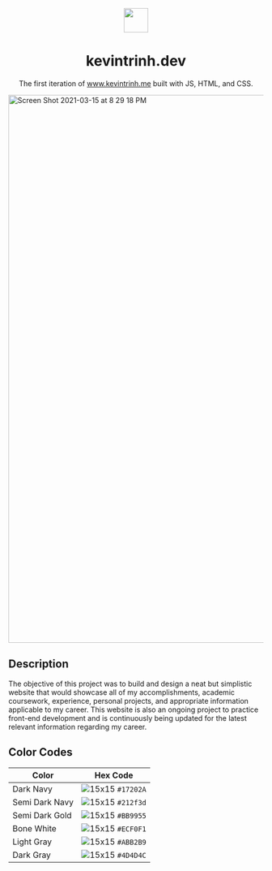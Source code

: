 <p align="center">
  <img width="48" src="https://emojipedia-us.s3.dualstack.us-west-1.amazonaws.com/thumbs/120/apple/285/man-technologist-light-skin-tone_1f468-1f3fb-200d-1f4bb.png"/>
</p>

<h1 align="center">
  kevintrinh.dev
</h1>
<p align="center">
  The first iteration of <a href="https://www.kevintrinh.me" target="_blank">www.kevintrinh.me</a> built with JS, HTML, and CSS.
</p>

<img width="1080" alt="Screen Shot 2021-03-15 at 8 29 18 PM" src="https://user-images.githubusercontent.com/48145892/196124376-180430a9-3742-4b55-b139-c550c3b0bd24.gif">

## Description
The objective of this project was to build and design a neat but simplistic website that would showcase all of my accomplishments, academic coursework, experience, personal projects, and appropriate information applicable to my career. This website is also an ongoing project to practice front-end development and is continuously being updated for the latest relevant information regarding my career. 


## Color Codes

| Color          | Hex Code                                                           |
| -------------- | ------------------------------------------------------------------ |
| Dark Navy      | ![15x15](https://singlecolorimage.com/get/17202a/15x15) `#17202A`  |
| Semi Dark Navy | ![15x15](https://singlecolorimage.com/get/212f3d/15x15) `#212f3d`  |
| Semi Dark Gold | ![15x15](https://singlecolorimage.com/get/BB9955/15x15) `#BB9955`  |
| Bone White     | ![15x15](https://singlecolorimage.com/get/ECF0F1/15x15) `#ECF0F1`  |
| Light Gray     | ![15x15](https://singlecolorimage.com/get/ABB2B9/15x15) `#ABB2B9`  |
| Dark Gray      | ![15x15](https://singlecolorimage.com/get/4D4D4C/15x15) `#4D4D4C`  |
